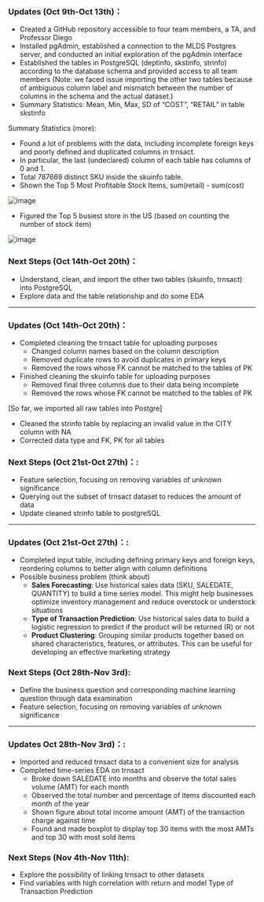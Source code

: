 ### **Updates (Oct 9th-Oct 13th)：**

* Created a GitHub repository accessible to four team members, a TA, and Professor Diego
*	Installed pgAdmin, established a connection to the MLDS Postgres server, and conducted an initial exploration of the pgAdmin interface
* Established the tables in PostgreSQL (deptinfo, skstinfo, strinfo) according to the database schema and provided access to all team members (Note: we faced issue importing the other two tables because of ambiguous column label and mismatch between the number of columns in the schema and the actual dataset.)
* Summary Statistics:	Mean, Min, Max, SD of “COST”, “RETAIL” in table skstinfo

Summary Statistics (more):
*	Found a lot of problems with the data, including incomplete foreign keys and poorly defined and duplicated columns in trnsact. 
*	In particular, the last (undeclared) column of each table has columns of 0 and 1. 
*	Total 787669 distinct SKU inside the skuinfo table. 
*	Shown the Top 5 Most Profitable Stock Items, sum(retail) - sum(cost)

![image](https://github.com/MSIA/MLDS400_Group3-Ye-Joon-Han-Jiayue-Tian-Wesley-Wang-Yumin-Zhang/assets/145066585/da7b89f8-82ac-4d4e-9496-c234948de2f8)

*	Figured the Top 5 busiest store in the US (based on counting the number of stock item)

![image](https://github.com/MSIA/MLDS400_Group3-Ye-Joon-Han-Jiayue-Tian-Wesley-Wang-Yumin-Zhang/assets/145066585/ad6286ac-5d86-4d60-b7b7-748b5579d460)


### **Next Steps (Oct 14th-Oct 20th)：**

* Understand, clean, and import the other two tables (skuinfo, trnsact) into PostgreSQL
*	Explore data and the table relationship and do some EDA

---

### **Updates (Oct 14th-Oct 20th)：**
* Completed cleaning the trnsact table for uploading purposes
    * Changed column names based on the column description
    * Removed duplicate rows to avoid duplicates in primary keys
    * Removed the rows whose FK cannot be matched to the tables of PK
* Finished cleaning the skuinfo table for uploading purposes 
    * Removed final three columns due to their data being incomplete
    * Removed the rows whose FK cannot be matched to the tables of PK

[So far, we imported all raw tables into Postgre]

* Cleaned the strinfo table by replacing an invalid value in the CITY column with NA 
* Corrected data type and FK, PK for all tables


### **Next Steps (Oct 21st-Oct 27th)：**:

* Feature selection, focusing on removing variables of unknown significance
* Querying out the subset of trnsact dataset to reduces the amount of data
* Update cleaned strinfo table to postgreSQL

---

### **Updates (Oct 21st-Oct 27th)：**:
* Completed input table, including defining primary keys and foreign keys, reordering columns to better align with column definitions
* Possible business problem (think about)
    * **Sales Forecasting**: Use historical sales data (SKU, SALEDATE, QUANTITY) to build a time series model. This might help businesses optimize inventory management and reduce overstock or understock situations
    * **Type of Transaction Prediction**: Use historical sales data to build a logistic regression to predict if the product will be returned (R) or not
    * **Product Clustering**: Grouping similar products together based on shared characteristics, features, or attributes. This can be useful for developing an effective marketing strategy

### **Next Steps (Oct 28th-Nov 3rd)**:

* Define the business question and corresponding machine learning question through data examination
* Feature selection, focusing on removing variables of unknown significance

---

### **Updates Oct 28th-Nov 3rd)：**:
* Imported and reduced trnsact data to a convenient size for analysis
* Completed time-series EDA on trnsact
    * Broke down SALEDATE into months and observe the total sales volume (AMT) for each month
    * Observed the total number and percentage of items discounted each month of the year
    * Shown figure about total income amount (AMT) of the transaction charge against time
    * Found and made boxplot to display top 30 items with the most AMTs and top 30 with most sold items

### **Next Steps (Nov 4th-Nov 11th)**:

* Explore the possibility of linking trnsact to other datasets
* Find variables with high correlation with return and model Type of Transaction Prediction





